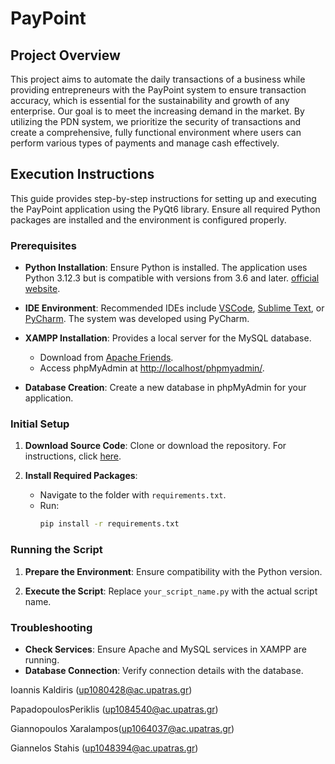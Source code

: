 # PayPoint

## Project Overview

This project aims to automate the daily transactions of a business while providing entrepreneurs with the PayPoint system to ensure transaction accuracy, which is essential for the sustainability and growth of any enterprise. Our goal is to meet the increasing demand in the market. By utilizing the PDN system, we prioritize the security of transactions and create a comprehensive, fully functional environment where users can perform various types of payments and manage cash effectively.


## Execution Instructions

This guide provides step-by-step instructions for setting up and executing the PayPoint application using the PyQt6 library. Ensure all required Python packages are installed and the environment is configured properly.

### Prerequisites

- **Python Installation**: Ensure Python is installed. The application uses Python 3.12.3 but is compatible with versions from 3.6 and later.     [official website](https://www.python.org/downloads/).
  
- **IDE Environment**: Recommended IDEs include [VSCode](https://code.visualstudio.com/), [Sublime Text](https://www.sublimetext.com/), or [PyCharm](https://www.jetbrains.com/pycharm/). The system was developed using PyCharm.

- **XAMPP Installation**: Provides a local server for the MySQL database. 
  - Download from [Apache Friends](https://www.apachefriends.org/index.html).
  - Access phpMyAdmin at [http://localhost/phpmyadmin/](http://localhost/phpmyadmin/).

- **Database Creation**: Create a new database in phpMyAdmin for your application.

### Initial Setup

1. **Download Source Code**: Clone or download the repository. For instructions, click [here](https://docs.github.com/en/repositories/creating-and-managing-repositories/cloning-a-repository).
  
2. **Install Required Packages**: 
   - Navigate to the folder with `requirements.txt`.
   - Run:
     ```bash
     pip install -r requirements.txt
     ```

### Running the Script

1. **Prepare the Environment**: Ensure compatibility with the Python version.
  
2. **Execute the Script**: Replace `your_script_name.py` with the actual script name.

### Troubleshooting

- **Check Services**: Ensure Apache and MySQL services in XAMPP are running.
- **Database Connection**: Verify connection details with the database.


Ioannis Kaldiris (up1080428@ac.upatras.gr)

PapadopoulosPeriklis (up1084540@ac.upatras.gr)

Giannopoulos Xaralampos(up1064037@ac.upatras.gr)

Giannelos Stahis  (up1048394@ac.upatras.gr)
